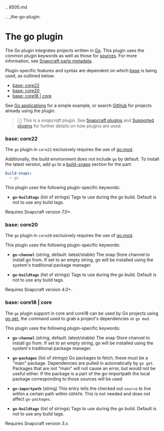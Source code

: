 .. 8505.md

.. _the-go-plugin:

# The go plugin

The Go plugin integrates projects written in [Go](https://golang.org/). This plugin uses the common plugin keywords as well as those for [sources](/t/snapcraft-parts-metadata/8336#heading--source). For more information, see [Snapcraft parts metadata](/t/snapcraft-parts-metadata/8336).

Plugin-specific features and syntax are dependent on which [base](/t/base-snaps/11198) is being used, as outlined below:

- [base: core22](#heading--core22)
- [base: core20](#heading--core20)
- [base: core18 | core](#heading--core18)

See [Go applications](/t/go-applications/7818) for a simple example, or search [GitHub](https://github.com/search?q=path%3Asnapcraft.yaml+%22plugin%3A+go%22&type=Code) for projects already using the plugin.

> ⓘ  This is a *snapcraft* plugin. See [Snapcraft plugins](/t/snapcraft-plugins/4284) and [Supported plugins](/t/supported-plugins/8080) for further details on how plugins are used.

<h3 id='heading--core22'>base: core22</h3>

The `go` plugin in `core22` exclusively requires the use of [go.mod](https://golang.org/ref/mod).

Additionally, the build environment does not include `go` by default. To install the latest version, add `go` to a [build-snaps](/t/build-and-staging-dependencies/11451#heading--package) section for the part:

```yaml
build-snaps:
  - go
```

This plugin uses the following plugin-specific keywords:

 - **`go-buildtags`** (list of strings)
      Tags to use during the go build. Default is not to use any build tags.

Requires Snapcraft version _7.0+_.

<h3 id='heading--core20'>base: core20</h3>

The `go` plugin in `core20` exclusively requires the use of [go.mod](https://golang.org/ref/mod).

This plugin uses the following plugin-specific keywords:

 - **`go-channel`**  (string, default: latest/stable)
   The snap Store channel to install go from. If set to an empty string, go will be installed using the system's traditional package manager.

 - **`go-buildtags`** (list of strings)
      Tags to use during the go build. Default is not to use any build tags.

Requires Snapcraft version _4.0+_.

<h3 id='heading--core18'>base: core18 | core</h3>

The `go` plugin support in core and core18 can be used by Go projects using [go get](https://golang.org/pkg/cmd/go/internal/get/), the command used to grab a project's dependencies or `go mod`.

This plugin uses the following plugin-specific keywords:

 - **`go-channel`**  (string, default: latest/stable)
   The snap Store channel to install go from. If set to an empty string, go will be installed using the system's traditional package manager.

  - **`go-packages`** (list of strings)
    Go packages to fetch, these must be a "main" package.
    Dependencies are pulled in automatically by `go get`.
    Packages that are not "main" will not cause an error, but would not be useful either.
    If the package is a part of the go-importpath the local package
    corresponding to those sources will be used

 - **`go-importpath`** (string)
      This entry tells the checked out `source` to live within a certain path
      within `GOPATH`.
      This is not needed and does not affect `go-packages`.

 - **`go-buildtags`** (list of strings)
      Tags to use during the go build. Default is not to use any build tags.

Requires Snapcraft version _3.x_.